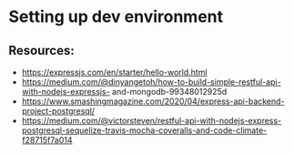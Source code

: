# Setting up dev environment



## Resources:
* https://expressjs.com/en/starter/hello-world.html
* https://medium.com/@dinyangetoh/how-to-build-simple-restful-api-with-nodejs-expressjs-
  and-mongodb-99348012925d
* https://www.smashingmagazine.com/2020/04/express-api-backend-project-postgresql/
* https://medium.com/@victorsteven/restful-api-with-nodejs-express-postgresql-sequelize-travis-mocha-coveralls-and-code-climate-f28715f7a014
